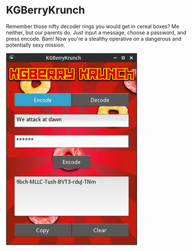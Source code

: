 KGBerryKrunch
=============

Remember those nifty decoder rings you would get in cereal boxes? Me neither, but our parents do. 
Just input a message, choose a password, and press encode. Bam! Now you're a stealthy operative on a dangerous and potentially sexy mission.

![Alt text](screenshot1.png?raw=true)
